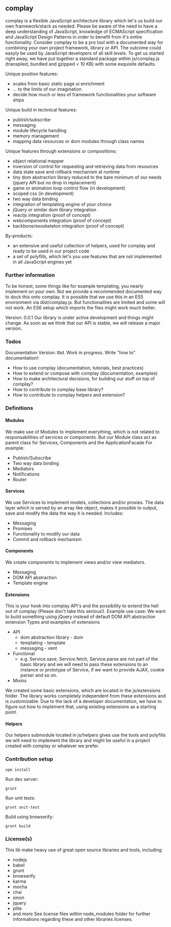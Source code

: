 ## complay

complay is a flexible JavaScript architecture library which let's us build our own framework/stack as needed.
Please be aware of the need to have a deep understanding of JavaScript, knowledge of ECMAScript specification and JavaScript Design Patterns in order to benefit from it's entire functionality. Consider complay to be a pro tool with a documented way for combining your own project framework, library or API. The outcome could easyly be used by JavaScript developers of all skill levels. To get us started right away, we have put together a standard package within js/complay.js (transpiled, bundled and gzipped < 10 KB) with some exquisite defaults.

Unique position features:
* scales from basic static page ui enrichment
* ... to the limits of our imagination
* decide how much or less of framework functionalities your software ships

Unique build in technical features:
* publish/subscribe
* messaging
* module lifecycle handling
* memory management
* mapping data resources or dom modules through class names

Unique features through extensions or compositions:
* object relational mapper
* inversion of control for requesting and retrieving data from resources
* data state save and rollback mechanism at runtime
* tiny dom abstraction library reduced to the bare minimum of our needs (jquery API but no drop in replacement)
* game or animation loop control flow (in development)
* scoped css (in development)
* two way data binding
* integration of templating engine of your choice
* jQuery or similar dom library integration
* reactjs integration (proof of concept)
* webcomponents integration (proof of concept)
* backbone/exoskeleton integration (proof of concept)


By-products:
* an extensive and useful collection of helpers, used for complay and ready to be used in our project code
* a set of polyfills, which let's you use features that are not implemented in all JavaScript engines yet

### Further information
To be honest, some things like for example templating, you nearly implement on your own. But we provide a recommended documented way to dock this onto complay.
It is possible that we use this in an ES5 environment via dist/complay.js.
But functionalities are limited and some will not work.
An ES6 setup which imports the files might work much better.

Version: 0.0.1
Our library is under active development and things might change. As soon as we think
that our API is stable, we will release a major version.

### Todos
Documentation Version: tbd.
Work in progress. Write "how to" documentation!: 
* How to use complay (documentation, tutorials, best practices)
* How to extend or compose with complay (documentation, examples)
* How to make architectural decisions, for building our stuff on top of complay?
* How to contribute to complay base library?
* How to contribute to complay helpers and extension?

### Definitions
#### Modules
We make use of Modules to implement everything, which is not related to responsabilities of services or components.
But our Module class act as parent class for Services, Components and the ApplicationFacade
For example:
* Publish/Subscribe
* Two way data binding
* Mediators
* Notifications
* Router

#### Services
We use Services to implement models, collections and/or proxies. The data layer which is served by an array like object, makes it possible to output, save and modify the data the way it is needed.
Includes:
* Messaging
* Promises
* Functionality to modify our data
* Commit and rollback mechanism

#### Components
We create components to implement views and/or view mediators.
* Messaging
* DOM API abstraction
* Template engine

#### Extensions
This is your hook into complay API's and the possibility to extend the hell out of complay (Please don't take this serious!).
Example use case: We want to build something using jQuery instead of default DOM API abstraction extension
Types and examples of extensions
* API
	* dom abstraction library - dom
	* templating - template
	* messaging - vent 
* Functional
	* e.g. Service.save, Service.fetch, Service.parse are not part of the basic library and we will need to pass these extensions to an instance or prototype of Service, if we want to provide AJAX, cookie parser and so on.
* Mixins

We created some basic extensions, which are located in the js/extensions folder. The library works completely independent from these extensions and is customizable. Due to the lack of a developer documentation, we have to figure out how to implement that, using existing extensions as a starting point.

#### Helpers
Our helpers submodule located in js/helpers gives use the tools and polyfills we will need to implement the library and might be useful in a project created with complay or whatever we prefer.

### Contribution setup
```
npm install
```
Run dev server:
```
grunt
```
Run unit tests:
```
grunt unit-test
```
Build using browserify:
```
grunt build
```

### License(s)
This lib make heavy use of great open source libraries and tools, including:
* nodejs
* babel
* grunt
* browserify
* karma
* mocha
* chai
* sinon
* jquery
* plite
* and more
See license files within node_modules folder for further informations regarding these and other libraries licenses.
